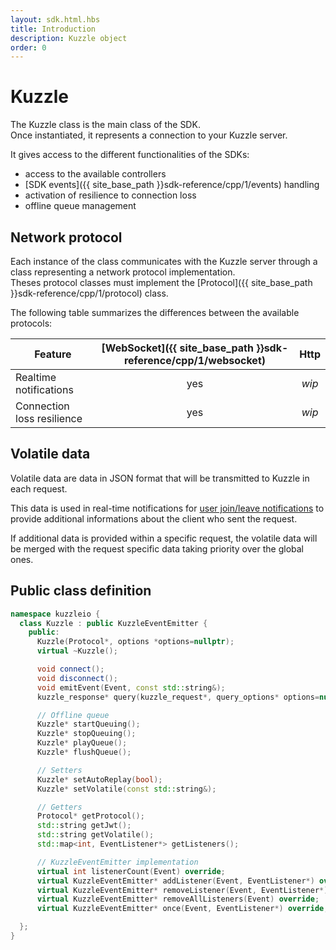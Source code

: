 ```yaml
---
layout: sdk.html.hbs
title: Introduction
description: Kuzzle object
order: 0
---
```


# Kuzzle

The Kuzzle class is the main class of the SDK.  
Once instantiated, it represents a connection to your Kuzzle server.

It gives access to the different functionalities of the SDKs:
 - access to the available controllers
 - [SDK events]({{ site_base_path }}sdk-reference/cpp/1/events) handling
 - activation of resilience to connection loss
 - offline queue management

## Network protocol

Each instance of the class communicates with the Kuzzle server through a class representing a network protocol implementation.  
Theses protocol classes must implement the [Protocol]({{ site_base_path }}sdk-reference/cpp/1/protocol) class.

The following table summarizes the differences between the available protocols:

| Feature | [WebSocket]({{ site_base_path }}sdk-reference/cpp/1/websocket) | Http | 
| -------- | :--------: | :--------: | 
| Realtime notifications | yes | *wip* |
| Connection loss resilience | yes | *wip* |

## Volatile data

Volatile data are data in JSON format that will be transmitted to Kuzzle in each request.  

This data is used in real-time notifications for [user join/leave notifications]({{site_base_path}}api/1/essentials/volatile-data/) to provide additional informations about the client who sent the request.

If additional data is provided within a specific request, the volatile data will be merged with the request specific data taking priority over the global ones.

## Public class definition

```cpp
namespace kuzzleio {
  class Kuzzle : public KuzzleEventEmitter {
    public:
      Kuzzle(Protocol*, options *options=nullptr);
      virtual ~Kuzzle();

      void connect();
      void disconnect();
      void emitEvent(Event, const std::string&);
      kuzzle_response* query(kuzzle_request*, query_options* options=nullptr);

      // Offline queue
      Kuzzle* startQueuing();
      Kuzzle* stopQueuing();
      Kuzzle* playQueue();
      Kuzzle* flushQueue();

      // Setters
      Kuzzle* setAutoReplay(bool);
      Kuzzle* setVolatile(const std::string&);

      // Getters
      Protocol* getProtocol();
      std::string getJwt();
      std::string getVolatile();
      std::map<int, EventListener*> getListeners();

      // KuzzleEventEmitter implementation
      virtual int listenerCount(Event) override;
      virtual KuzzleEventEmitter* addListener(Event, EventListener*) override;
      virtual KuzzleEventEmitter* removeListener(Event, EventListener*) override;
      virtual KuzzleEventEmitter* removeAllListeners(Event) override;
      virtual KuzzleEventEmitter* once(Event, EventListener*) override;

  };
}
```
